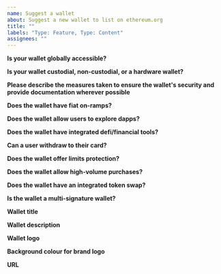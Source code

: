 ```yaml
---
name: Suggest a wallet
about: Suggest a new wallet to list on ethereum.org
title: ""
labels: "Type: Feature, Type: Content"
assignees: ""
---
```


<!--Before suggesting a wallet, make sure you've read [our listing policy](https://www.ethereum.org/en/contributing/adding-products/).

Only continue with the issue if your wallet meets the criteria listed there.

If it does complete the following information which we need to accurately list the wallet.-->

**Is your wallet globally accessible?**

<!-- Please list any KYC requirements or geographic limitations of your wallet, if any exist. -->

**Is your wallet custodial, non-custodial, or a hardware wallet?**

<!-- Do users have access to their public and/or private keys? If your company/project were to disappear, would users still be able to access their funds? -->

**Please describe the measures taken to ensure the wallet's security and provide documentation wherever possible**

<!-- Please provide a link to a report or repo. If you haven't been audited but think your wallet should be listed anyway, explain here. -->

**Does the wallet have fiat on-ramps?**

<!-- Does the wallet subsidise transaction fees for all or some wallet activity? -->

**Does the wallet allow users to explore dapps?**

<!-- Is the wallet integrated with WalletConnect? Does it have a dapp browser? Or can users connect to a dapp using the wallet?  -->

**Does the wallet have integrated defi/financial tools?**

<!-- Can users borrow/earn/lend assets directly from a screen in the wallet?  -->

**Can a user withdraw to their card?**

<!-- Can a user cash out their crypto assets directly to a card or bank account? -->

**Does the wallet offer limits protection?**

<!-- Can a user set a limit for transfers to protect their assets? -->

**Does the wallet allow high-volume purchases?**

<!-- Can a user buy more than $2000 worth of crypto in one go? -->

**Does the wallet have an integrated token swap?**

<!-- Can a user swap ETH for other tokens from within a screen in the wallet? -->

**Is the wallet a multi-signature wallet?**

<!-- Can a user opt to require multiple signatures to authorise transactions? -->

**Wallet title**

<!-- Please provide the official name of the wallet -->

**Wallet description**

<!-- Please provide a short 1-2 sentence description of the wallet -->

**Wallet logo**

<!-- Please provide a hi-res SVG or transparent PNG -->

**Background colour for brand logo**

<!-- Please provide a hex code for the brand color. This will be added to the background of the wallet card. -->

**URL**

<!-- Please provide a URL (e.g. to the website of the wallet). -->
